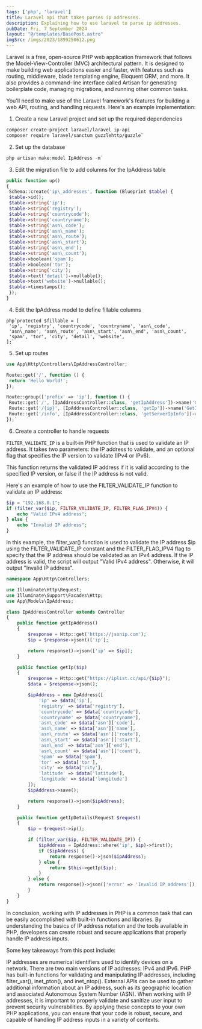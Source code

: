 ```yaml
---
tags: ['php', 'laravel']
title: Laravel api that takes parses ip addresses.
description: Explaining how to use laravel to parse ip addresses.
pubDate: Fri, 7 September 2024
layout: "@/templates/BasePost.astro"
imgSrc: /imgs/2023/1899250612.png
---
```

Laravel is a free, open-source PHP web application framework that follows the Model-View-Controller (MVC) architectural pattern. It is designed to make building web applications easier and faster, with features such as routing, middleware, blade templating engine, Eloquent ORM, and more. It also provides a command-line interface called Artisan for generating boilerplate code, managing migrations, and running other common tasks.


You'll need to make use of the Laravel framework's features for building a web API, routing, and handling requests. Here's an example implementation:

1. Create a new Laravel project and set up the required dependencies


```bash
composer create-project laravel/laravel ip-api
composer require laravel/sanctum guzzlehttp/guzzle`
```
2. Set up the database


```php
php artisan make:model IpAddress -m`
```
3. Edit the migration file to add columns for the IpAddress table


```php
public function up()
{
 Schema::create('ip\_addresses', function (Blueprint $table) {
 $table->id();
 $table->string('ip');
 $table->string('registry');
 $table->string('countrycode');
 $table->string('countryname');
 $table->string('asn\_code');
 $table->string('asn\_name');
 $table->string('asn\_route');
 $table->string('asn\_start');
 $table->string('asn\_end');
 $table->string('asn\_count');
 $table->boolean('spam');
 $table->boolean('tor');
 $table->string('city');
 $table->text('detail')->nullable();
 $table->text('website')->nullable();
 $table->timestamps();
 });
}
```
4. Edit the IpAddress model to define fillable columns


```
php`protected $fillable = [
 'ip', 'registry', 'countrycode', 'countryname', 'asn\_code',
 'asn\_name', 'asn\_route', 'asn\_start', 'asn\_end', 'asn\_count',
 'spam', 'tor', 'city', 'detail', 'website',
];`
```
5. Set up routes


```php
use App\Http\Controllers\IpAddressController;

Route::get('/', function () {
 return 'Hello World!';
});

Route::group(['prefix' => 'ip'], function () {
 Route::get('/', [IpAddressController::class, 'getIpAddress'])->name('GetIpAddress');
 Route::get('/{ip}', [IpAddressController::class, 'getIp'])->name('GetIp');
 Route::get('/info', [IpAddressController::class, 'getServerIpInfo'])->name('GetServerIpInfo');
});`
```
6. Create a controller to handle requests


`FILTER_VALIDATE_IP` is a built-in PHP function that is used to validate an IP address. It takes two parameters: the IP address to validate, and an optional flag that specifies the IP version to validate (IPv4 or IPv6).

This function returns the validated IP address if it is valid according to the specified IP version, or false if the IP address is not valid.

Here's an example of how to use the FILTER_VALIDATE_IP function to validate an IP address:

```php
$ip = "192.168.0.1";
if (filter_var($ip, FILTER_VALIDATE_IP, FILTER_FLAG_IPV4)) {
    echo "Valid IPv4 address";
} else {
    echo "Invalid IP address";
}
```

In this example, the filter_var() function is used to validate the IP address $ip using the FILTER_VALIDATE_IP constant and the FILTER_FLAG_IPV4 flag to specify that the IP address should be validated as an IPv4 address. If the IP address is valid, the script will output "Valid IPv4 address". Otherwise, it will output "Invalid IP address".

```php
namespace App\Http\Controllers;

use Illuminate\Http\Request;
use Illuminate\Support\Facades\Http;
use App\Models\IpAddress;

class IpAddressController extends Controller
{
    public function getIpAddress()
    {
        $response = Http::get('https://jsonip.com');
        $ip = $response->json()['ip'];

        return response()->json(['ip' => $ip]);
    }

    public function getIp($ip)
    {
        $response = Http::get("https://iplist.cc/api/{$ip}");
        $data = $response->json();

        $ipAddress = new IpAddress([
            'ip' => $data['ip'],
            'registry' => $data['registry'],
            'countrycode' => $data['countrycode'],
            'countryname' => $data['countryname'],
            'asn\_code' => $data['asn']['code'],
            'asn\_name' => $data['asn']['name'],
            'asn\_route' => $data['asn']['route'],
            'asn\_start' => $data['asn']['start'],
            'asn\_end' => $data['asn']['end'],
            'asn\_count' => $data['asn']['count'],
            'spam' => $data['spam'],
            'tor' => $data['tor'],
            'city' => $data['city'],
            'latitude' => $data['latitude'],
            'longitude' => $data['longitude']
        ]);
        $ipAddress->save();

        return response()->json($ipAddress);
    }

    public function getIpDetails(Request $request)
    {
        $ip = $request->ip();

        if (filter_var($ip, FILTER_VALIDATE_IP)) {
            $ipAddress = IpAddress::where('ip', $ip)->first();
            if ($ipAddress) {
                return response()->json($ipAddress);
            } else {
                return $this->getIp($ip);
            }
        } else {
            return response()->json(['error' => 'Invalid IP address']);
        }
    }
}
```

In conclusion, working with IP addresses in PHP is a common task that can be easily accomplished with built-in functions and libraries. By understanding the basics of IP address notation and the tools available in PHP, developers can create robust and secure applications that properly handle IP address inputs.

Some key takeaways from this post include:

IP addresses are numerical identifiers used to identify devices on a network.
There are two main versions of IP addresses: IPv4 and IPv6.
PHP has built-in functions for validating and manipulating IP addresses, including filter_var(), inet_pton(), and inet_ntop().
External APIs can be used to gather additional information about an IP address, such as its geographic location and associated Autonomous System Number (ASN).
When working with IP addresses, it is important to properly validate and sanitize user input to prevent security vulnerabilities.
By applying these concepts to your own PHP applications, you can ensure that your code is robust, secure, and capable of handling IP address inputs in a variety of contexts.
